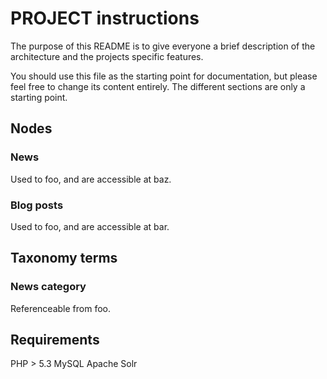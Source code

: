 # PROJECT instructions

The purpose of this README is to give everyone a brief description of the
architecture and the projects specific features.

You should use this file as the starting point for documentation, but please
feel free to change its content entirely. The different sections are only a
starting point.

## Nodes

### News

Used to foo, and are accessible at baz.

### Blog posts

Used to foo, and are accessible at bar.

## Taxonomy terms

### News category

Referenceable from foo.


## Requirements

PHP > 5.3
MySQL
Apache Solr
